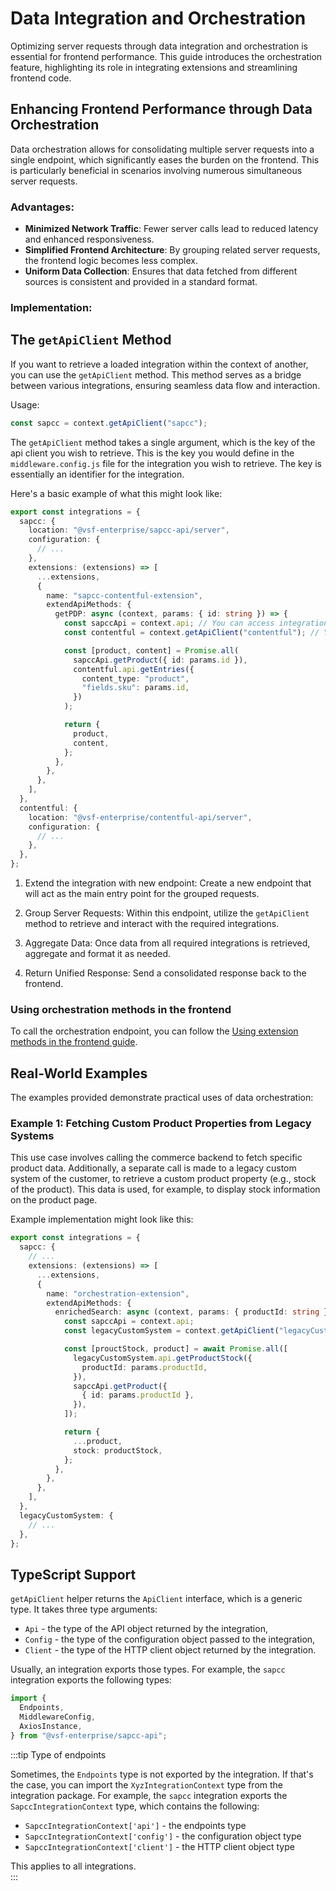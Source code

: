 # Data Integration and Orchestration

Optimizing server requests through data integration and orchestration is essential for frontend performance. This guide introduces the orchestration feature, highlighting its role in integrating extensions and streamlining frontend code.

## Enhancing Frontend Performance through Data Orchestration

Data orchestration allows for consolidating multiple server requests into a single endpoint, which significantly eases the burden on the frontend. This is particularly beneficial in scenarios involving numerous simultaneous server requests.

### Advantages:

- **Minimized Network Traffic**: Fewer server calls lead to reduced latency and enhanced responsiveness.
- **Simplified Frontend Architecture**: By grouping related server requests, the frontend logic becomes less complex.
- **Uniform Data Collection**: Ensures that data fetched from different sources is consistent and provided in a standard format.

### Implementation:

## The `getApiClient` Method

If you want to retrieve a loaded integration within the context of another, you can use the `getApiClient` method. This method serves as a bridge between various integrations, ensuring seamless data flow and interaction.

Usage:

```javascript
const sapcc = context.getApiClient("sapcc");
```

The `getApiClient` method takes a single argument, which is the key of the api client you wish to retrieve. This is the key you would define in the `middleware.config.js` file for the integration you wish to retrieve. The key is essentially an identifier for the integration.

Here's a basic example of what this might look like:

```typescript [middleware.config.ts]
export const integrations = {
  sapcc: {
    location: "@vsf-enterprise/sapcc-api/server",
    configuration: {
      // ...
    },
    extensions: (extensions) => [
      ...extensions,
      {
        name: "sapcc-contentful-extension",
        extendApiMethods: {
          getPDP: async (context, params: { id: string }) => {
            const sapccApi = context.api; // You can access integration methods directly
            const contentful = context.getApiClient("contentful"); // You can access other integrations using getApiClient

            const [product, content] = Promise.all(
              sapccApi.getProduct({ id: params.id }),
              contentful.api.getEntries({
                content_type: "product",
                "fields.sku": params.id,
              })
            );

            return {
              product,
              content,
            };
          },
        },
      },
    ],
  },
  contentful: {
    location: "@vsf-enterprise/contentful-api/server",
    configuration: {
      // ...
    },
  },
};
```

1. Extend the integration with new endpoint: Create a new endpoint that will act as the main entry point for the grouped requests.

2. Group Server Requests: Within this endpoint, utilize the `getApiClient` method to retrieve and interact with the required integrations.

3. Aggregate Data: Once data from all required integrations is retrieved, aggregate and format it as needed.

4. Return Unified Response: Send a consolidated response back to the frontend.

### Using orchestration methods in the frontend

To call the orchestration endpoint, you can follow the [Using extension methods in the frontend guide](/middleware/guides/extensions#using-extension-methods-in-the-frontend).

## Real-World Examples

The examples provided demonstrate practical uses of data orchestration:

### Example 1: Fetching Custom Product Properties from Legacy Systems

This use case involves calling the commerce backend to fetch specific product data. Additionally, a separate call is made to a legacy custom system of the customer, to retrieve a custom product property (e.g., stock of the product). This data is used, for example, to display stock information on the product page.

Example implementation might look like this:

```typescript [middleware.config.ts]
export const integrations = {
  sapcc: {
    // ...
    extensions: (extensions) => [
      ...extensions,
      {
        name: "orchestration-extension",
        extendApiMethods: {
          enrichedSearch: async (context, params: { productId: string }) => {
            const sapccApi = context.api;
            const legacyCustomSystem = context.getApiClient("legacyCustomSystem");

            const [prouctStock, product] = await Promise.all([
              legacyCustomSystem.api.getProductStock({
                productId: params.productId,
              }),
              sapccApi.getProduct({
                { id: params.productId },
              }),
            ]);

            return {
              ...product,
              stock: productStock,
            };
          },
        },
      },
    ],
  },
  legacyCustomSystem: {
    // ...
  },
};
```

## TypeScript Support

`getApiClient` helper returns the `ApiClient` interface, which is a generic type. It takes three type arguments:

- `Api` - the type of the API object returned by the integration,
- `Config` - the type of the configuration object passed to the integration,
- `Client` - the type of the HTTP client object returned by the integration.

Usually, an integration exports those types. For example, the `sapcc` integration exports the following types:

```typescript
import {
  Endpoints,
  MiddlewareConfig,
  AxiosInstance,
} from "@vsf-enterprise/sapcc-api";
```

:::tip Type of endpoints

Sometimes, the `Endpoints` type is not exported by the integration. If that's the case, you can import the `XyzIntegrationContext` type from the integration package. For example, the `sapcc` integration exports the `SapccIntegrationContext` type, which contains the following:

- `SapccIntegrationContext['api']` - the endpoints type
- `SapccIntegrationContext['config']` - the configuration object type
- `SapccIntegrationContext['client']` - the HTTP client object type

This applies to all integrations.  
:::
